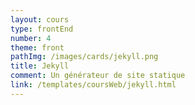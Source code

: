 ```yaml
---
layout: cours
type: frontEnd
number: 4
theme: front
pathImg: /images/cards/jekyll.png
title: Jekyll
comment: Un générateur de site statique
link: /templates/coursWeb/jekyll.html
---
```

